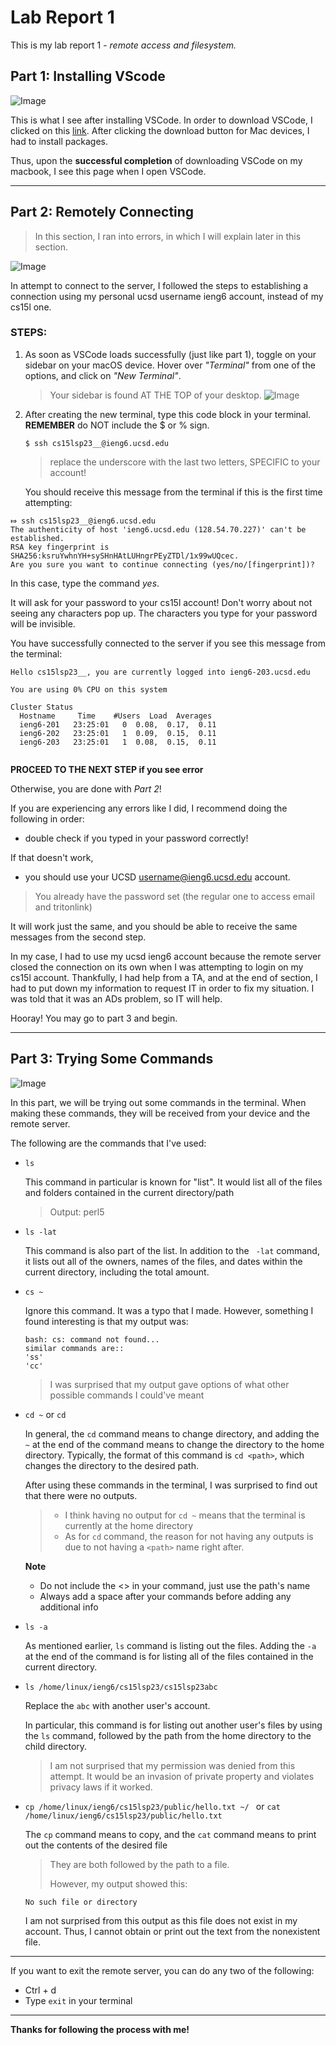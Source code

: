 # Lab Report 1 

This is my lab report 1 - *remote access and filesystem.* 

## Part 1: Installing VScode

![Image](vscodeview.png)

This is what I see after installing VSCode. In order to download VSCode, I clicked on this [link](https://code.visualstudio.com/). After clicking the download button for Mac devices, I had to install packages.

Thus, upon the **successful completion** of downloading VSCode on my macbook, I see this page when I open VSCode.

--- 

## Part 2: Remotely Connecting

> In this section, I ran into errors, in which I will explain later in this section.

![Image](lab1ssh.png)

In attempt to connect to the server, I followed the steps to establishing a connection using my personal ucsd username ieng6 account, instead of my cs15l one. 

### STEPS:
1. As soon as VSCode loads successfully (just like part 1), toggle on your sidebar on your macOS device. Hover over *"Terminal"* from one of the options, and click on *"New Terminal"*.
    
   > Your sidebar is found AT THE TOP of your desktop. 
   > ![Image](createterminal.png)

2. After creating the new terminal, type this code block in your terminal. 
    **REMEMBER** do NOT include the $ or % sign.
   
   `$ ssh cs15lsp23__@ieng6.ucsd.edu`
   
   > replace the underscore with the last two letters, SPECIFIC to your account!

    You should receive this message from the terminal if this is the first time attempting: 
```
⤇ ssh cs15lsp23__@ieng6.ucsd.edu
The authenticity of host 'ieng6.ucsd.edu (128.54.70.227)' can't be established.
RSA key fingerprint is SHA256:ksruYwhnYH+sySHnHAtLUHngrPEyZTDl/1x99wUQcec.
Are you sure you want to continue connecting (yes/no/[fingerprint])? 
```
   
   In this case, type the command *yes*.
   
   It will ask for your password to your cs15l account! Don't worry about not seeing any characters pop up. The characters you type for your password will be invisible.
   
   You have successfully connected to the server if you see this message from the terminal:
   
```
Hello cs15lsp23__, you are currently logged into ieng6-203.ucsd.edu

You are using 0% CPU on this system

Cluster Status 
  Hostname     Time    #Users  Load  Averages  
  ieng6-201   23:25:01   0  0.08,  0.17,  0.11
  ieng6-202   23:25:01   1  0.09,  0.15,  0.11
  ieng6-203   23:25:01   1  0.08,  0.15,  0.11
    
 ``` 
 
  **PROCEED TO THE NEXT STEP if you see error**
  
  Otherwise, you are done with *Part 2*!
  
If you are experiencing any errors like I did, I recommend doing the following in order: 
   * double check if you typed in your password correctly!
    
   If that doesn't work, 
   * you should use your UCSD username@ieng6.ucsd.edu account. 
   > You already have the password set (the regular one to access email and tritonlink)
    
   It will work just the same, and you should be able to receive the same messages from the second step.


In my case, I had to use my ucsd ieng6 account because the remote server closed the connection on its own when I was attempting to login on my cs15l account. Thankfully, I had help from a TA, and at the end of section, I had to put down my information to request IT in order to fix my situation. I was told that it was an ADs problem, so IT will help.
    
   Hooray! You may go to part 3 and begin.

---

## Part 3: Trying Some Commands

![Image](lab1cmds.png)

In this part, we will be trying out some commands in the terminal. When making these commands, they will be received from your device and the remote server.

The following are the commands that I've used:

* `ls`
   
   This command in particular is known for "list". It would list all of the files and folders contained in the current directory/path
   > Output: perl5


* `ls -lat`
    
    This command is also part of the list. In addition to the ` -lat` command, it lists out all of the owners, names of the files, and dates within the current directory, including the total amount.


* `cs ~`
    
    Ignore this command. It was a typo that I made. However, something I found interesting is that my output was:
    ```
    bash: cs: command not found...
    similar commands are::
    'ss'
    'cc'
    ```
    
    > I was surprised that my output gave options of what other possible commands I could've meant


* `cd ~` or `cd`
    
    In general, the `cd` command means to change directory, and adding the `~` at the end of the command means to change the directory to the home directory. Typically, the format of this command is `cd <path>`, which changes the directory to the desired path.
    
    After using these commands in the terminal, I was surprised to find out that there were no outputs. 
    >  * I think having no output for `cd ~` means that the terminal is currently at the home directory 
    >  * As for `cd` command, the reason for not having any outputs is due to not having a `<path>` name right after.
    
    **Note**
    * Do not include the <> in your command, just use the path's name
    * Always add a space after your commands before adding any additional info


* `ls -a`
    
    As mentioned earlier, `ls` command is listing out the files. Adding the `-a` at the end of the command is for listing all of the files contained in the current directory.


* `ls /home/linux/ieng6/cs15lsp23/cs15lsp23abc`
    
    Replace the `abc` with another user's account.
    
    In particular, this command is for listing out another user's files by using the `ls` command, followed by the path from the home directory to the child directory.
    
    > I am not surprised that my permission was denied from this attempt. It would be an invasion of private property and violates privacy laws if it worked.


* `cp /home/linux/ieng6/cs15lsp23/public/hello.txt ~/ ` or `cat /home/linux/ieng6/cs15lsp23/public/hello.txt`
    
    The `cp` command means to copy, and the `cat` command means to print out the contents of the desired file
    > They are both followed by the path to a file.
    > 
    > However, my output showed this:
    
    ```
    No such file or directory
    ```
    
    I am not surprised from this output as this file does not exist in my account. Thus, I cannot obtain or print out the text from the nonexistent file.
    
    
---


If you want to exit the remote server, you can do any two of the following:

   * Ctrl + d
   * Type `exit` in your terminal


---


 **Thanks for following the process with me!**
  

